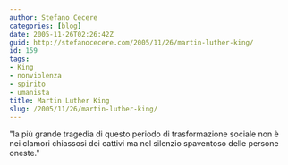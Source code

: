 ```yaml
---
author: Stefano Cecere
categories: [blog]
date: 2005-11-26T02:26:42Z
guid: http://stefanocecere.com/2005/11/26/martin-luther-king/
id: 159
tags:
- King
- nonviolenza
- spirito
- umanista
title: Martin Luther King
slug: /2005/11/26/martin-luther-king/
---
```


"la pi&#xf9; grande tragedia di questo periodo di trasformazione sociale non è nei clamori chiassosi dei cattivi ma nel silenzio spaventoso delle persone oneste."